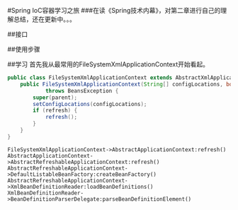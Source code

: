 #Spring IoC容器学习之旅
###在读《Spring技术内幕》，对第二章进行自己的理解总结，还在更新中。。。

##接口

##使用步骤

##学习
首先我从最常用的FileSystemXmlApplicationContext开始看起。
```java
public class FileSystemXmlApplicationContext extends AbstractXmlApplicationContext{
    public FileSystemXmlApplicationContext(String[] configLocations, boolean refresh, ApplicationContext parent)
            throws BeansException {
        super(parent);
        setConfigLocations(configLocations);
        if (refresh) {
            refresh();
        }
    }
}
```
```sequence
FileSystemXmlApplicationContext->AbstractApplicationContext:refresh()
AbstractApplicationContext->AbstractRefreshableApplicationContext:refresh()
AbstractRefreshableApplicationContext->DefaultListableBeanFactory:createBeanFactory()
AbstractRefreshableApplicationContext->XmlBeanDefinitionReader:loadBeanDefinitions()
XmlBeanDefinitionReader->BeanDefinitionParserDelegate:parseBeanDefinitionElement()
```